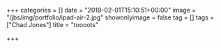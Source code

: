 +++
categories = []
date = "2019-02-01T15:10:51+00:00"
image = "/jbs/img/portfolio/ipad-air-2.jpg"
showonlyimage = false
tag = []
tags = ["Chad Jones"]
title = "toooots"

+++

